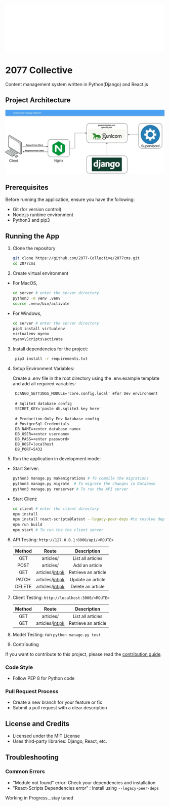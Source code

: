 ![](./2077.webp)

# 2077 Collective

Content management system written in Python(Django) and React.js

## Project Architecture

![architecture](./cms%202077%20architecture.webp)

## Prerequisites

Before running the application, ensure you have the following:

- Git (for version control)
- Node.js runtime environment
- Python3 and pip3

## Running the App

1. Clone the repository

   ```bash
   git clone https://github.com/2077-Collective/2077cms.git
   cd 2077cms
   ```

2. Create virtual environment

- For MacOS,

  ```bash
  cd server # enter the server directory
  python3 -m venv .venv
  source .venv/bin/activate
  ```

- For Windows,

  ```bash
  cd server # enter the server directory
  pip3 install virtualenv
  virtualenv myenv
  myenv\Scripts\activate
  ```

3. Install dependencies for the project:

   ```bash
    pip3 install -r requirements.txt
   ```

4. Setup Environment Variables:

   Create a .env file in the root directory using the .env.example template and add all required variables:
   ```env
    DJANGO_SETTINGS_MODULE='core.config.local' #for Dev environment

    # Sqlite3 database config
    SECRET_KEY='paste db.sqlite3 key here'

    # Production-Only Env Database config
    # PostgreSql Credentials
    DB_NAME=<enter database name>
    DB_USER=<enter username>
    DB_PASS=<enter password>
    DB_HOST=localhost
    DB_PORT=5432 
   ```

5. Run the application in development mode:

- Start Server:

  ```bash
  python3 manage.py makemigrations # To compile the migrations
  python3 manage.py migrate  # To migrate the changes in Database
  python3 manage.py runserver # To run the API server
  ```

- Start Client:

  ```bash
  cd client # enter the client directory
  npm install
  npm install react-scripts@latest --legacy-peer-deps #to resolve dependency issues
  npm run build
  npm start # To run the the client server
  ```

6. API Testing: `http://127.0.0.1:8000/api/<ROUTE>`

   | Method |       Route       |     Description     |
   | :----: | :---------------: | :-----------------: |
   |  GET   |     articles/     |  List all articles  |
   |  POST  |     articles/     |   Add an article    |
   |  GET   | articles/<int:pk> | Retrieve an article |
   | PATCH  | articles/<int:pk> |  Update an article  |
   | DELETE | articles/<int:pk> |  Delete an article  |

7. Client Testing: `http://localhost:3000/<ROUTE>`

   | Method |       Route       |     Description     |
   | :----: | :---------------: | :-----------------: |
   |  GET   | articles/         |  List all articles  |
   |  GET   | articles/<int:pk> | Retrieve an article |

8. Model Testing: run `python manage.py test`

9. Contributing

If you want to contribute to this project, please read the [contribution guide](./CONTRIBUTING.md).

### Code Style

- Follow PEP 8 for Python code

### Pull Request Process

- Create a new branch for your feature or fix
- Submit a pull request with a clear description

## License and Credits

- Licensed under the MIT License
- Uses third-party libraries: Django, React, etc.

## Troubleshooting

### Common Errors

- "Module not found" error: Check your dependencies and installation
- "React-Scripts Dependencies error" : Install using `--legacy-peer-deps`

Working in Progress...stay tuned
